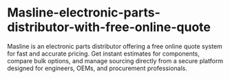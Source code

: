 # Masline-electronic-parts-distributor-with-free-online-quote
Masline is an electronic parts distributor offering a free online quote system for fast and accurate pricing. Get instant estimates for components, compare bulk options, and manage sourcing directly from a secure platform designed for engineers, OEMs, and procurement professionals.
